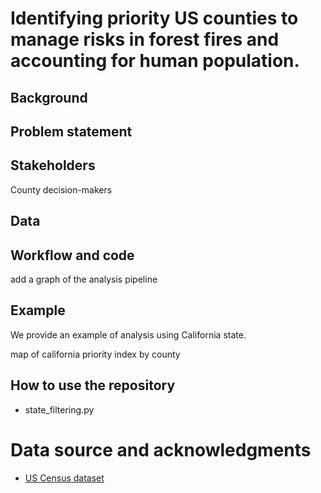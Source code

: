 # Identifying priority US counties to manage risks in forest fires and accounting for human population.

## Background

## Problem statement

## Stakeholders
County decision-makers

## Data


## Workflow and code
add a graph of the analysis pipeline

## Example
We provide an example of analysis using California state. 

map of california priority index by county 

## How to use the repository
- state_filtering.py

# Data source and acknowledgments
- [US Census dataset](https://catalog.data.gov/dataset/tiger-line-shapefile-2019-nation-u-s-current-county-and-equivalent-national-shapefile)
